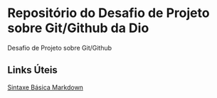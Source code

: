 # Repositório do Desafio de Projeto sobre Git/Github da Dio
Desafio de Projeto sobre Git/Github
## Links Úteis
[Sintaxe Básica Markdown]()
